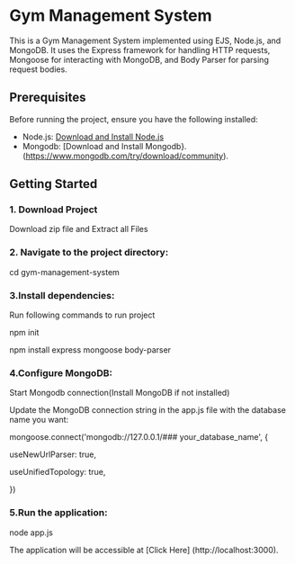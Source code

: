 # Gym Management System

This is a Gym Management System implemented using EJS, Node.js, and MongoDB. It uses the Express framework for handling HTTP requests, Mongoose for interacting with MongoDB, and Body Parser for parsing request bodies.

## Prerequisites

Before running the project, ensure you have the following installed:

- Node.js: [Download and Install Node.js](https://nodejs.org/)
- Mongodb: [Download and Install Mongodb}.(https://www.mongodb.com/try/download/community).

## Getting Started



### 1. Download Project
   
Download zip file and Extract all Files

### 2. Navigate to the project directory:

cd gym-management-system


### 3.Install dependencies:
Run following commands to run project

npm init

npm install express mongoose body-parser


### 4.Configure MongoDB:

Start Mongodb connection(Install MongoDB if not installed)

Update the MongoDB connection string in the app.js file with the database name you want:


mongoose.connect('mongodb://127.0.0.1/### your_database_name', {

  useNewUrlParser: true,
  
  useUnifiedTopology: true,
  
})


### 5.Run the application:

node app.js

The application will be accessible at [Click Here] (http://localhost:3000).

